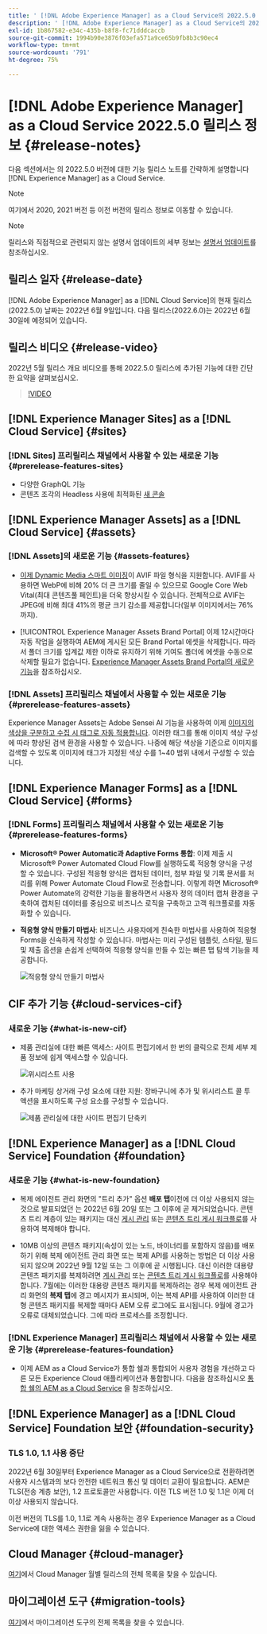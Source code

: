 ```yaml
---
title: ' [!DNL Adobe Experience Manager] as a Cloud Service의 2022.5.0 릴리스 정보입니다.'
description: ' [!DNL Adobe Experience Manager] as a Cloud Service의 2022.5.0 릴리스 정보입니다.'
exl-id: 1b867582-e34c-435b-b8f8-fc71dddcaccb
source-git-commit: 1994b90e3876f03efa571a9ce65b9fb8b3c90ec4
workflow-type: tm+mt
source-wordcount: '791'
ht-degree: 75%

---
```


# [!DNL Adobe Experience Manager] as a Cloud Service 2022.5.0 릴리스 정보 {#release-notes}

다음 섹션에서는 의 2022.5.0 버전에 대한 기능 릴리스 노트를 간략하게 설명합니다 [!DNL Experience Manager] as a Cloud Service.

>[!NOTE]
>
>여기에서 2020, 2021 버전 등 이전 버전의 릴리스 정보로 이동할 수 있습니다.

>[!NOTE]
>
>릴리스와 직접적으로 관련되지 않는 설명서 업데이트의 세부 정보는 [설명서 업데이트](https://experienceleague.adobe.com/docs/experience-manager-release-information/aem-release-updates/doc-updates/documentation-updates.html)를 참조하십시오.

## 릴리스 일자 {#release-date}

[!DNL Adobe Experience Manager] as a [!DNL Cloud Service]의 현재 릴리스(2022.5.0) 날짜는 2022년 6월 9일입니다.
다음 릴리스(2022.6.0)는 2022년 6월 30일에 예정되어 있습니다.

## 릴리스 비디오 {#release-video}

2022년 5월 릴리스 개요 비디오를 통해 2022.5.0 릴리스에 추가된 기능에 대한 간단한 요약을 살펴보십시오.

>[!VIDEO](https://video.tv.adobe.com/v/343321/?quality=12)

## [!DNL Experience Manager Sites] as a [!DNL Cloud Service] {#sites}

### [!DNL Sites] 프리릴리스 채널에서 사용할 수 있는 새로운 기능 {#prerelease-features-sites}

* 다양한 GraphQL 기능
* 콘텐츠 조각의 Headless 사용에 최적화된 [새 콘솔](/help/sites-cloud/administering/content-fragments/content-fragments-console.md)

## [!DNL Experience Manager Assets] as a [!DNL Cloud Service] {#assets}

### [!DNL Assets]의 새로운 기능 {#assets-features}

* [이제 Dynamic Media 스마트 이미징](https://medium.com/adobetech/one-solution-fits-all-smart-imaging-with-aem-dynamic-media-be690b62df9f)이 AVIF 파일 형식을 지원합니다. AVIF를 사용하면 WebP에 비해 20% 더 큰 크기를 줄일 수 있으므로 Google Core Web Vital(최대 콘텐츠풀 페인트)을 더욱 향상시킬 수 있습니다. 전체적으로 AVIF는 JPEG에 비해 최대 41%의 평균 크기 감소를 제공합니다(일부 이미지에서는 76%까지).

* [!UICONTROL Experience Manager Assets Brand Portal] 이제 12시간마다 자동 작업을 실행하여 AEM에 게시된 모든 Brand Portal 에셋을 삭제합니다. 따라서 폴더 크기를 임계값 제한 이하로 유지하기 위해 기여도 폴더에 에셋을 수동으로 삭제할 필요가 없습니다. [Experience Manager Assets Brand Portal의 새로운 기능](https://experienceleague.adobe.com/docs/experience-manager-brand-portal/using/introduction/whats-new.html)을 참조하십시오.

### [!DNL Assets] 프리릴리스 채널에서 사용할 수 있는 새로운 기능 {#prerelease-features-assets}

Experience Manager Assets는 Adobe Sensei AI 기능을 사용하여 이제 [이미지의 색상을 구분하고 수집 시 태그로 자동 적용합니다](/help/assets/color-tag-images.md). 이러한 태그를 통해 이미지 색상 구성에 따라 향상된 검색 환경을 사용할 수 있습니다. 나중에 해당 색상을 기준으로 이미지를 검색할 수 있도록 이미지에 태그가 지정된 색상 수를 1~40 범위 내에서 구성할 수 있습니다.


## [!DNL Experience Manager Forms] as a [!DNL Cloud Service] {#forms}

### [!DNL Forms] 프리릴리스 채널에서 사용할 수 있는 새로운 기능 {#prerelease-features-forms}

* **Microsoft® Power Automatic과 Adaptive Forms 통합**: 이제 제출 시 Microsoft® Power Automated Cloud Flow를 실행하도록 적응형 양식을 구성할 수 있습니다. 구성된 적응형 양식은 캡처된 데이터, 첨부 파일 및 기록 문서를 처리를 위해 Power Automate Cloud Flow로 전송합니다. 이렇게 하면 Microsoft® Power Automate의 강력한 기능을 활용하면서 사용자 정의 데이터 캡처 환경을 구축하여 캡처된 데이터를 중심으로 비즈니스 로직을 구축하고 고객 워크플로를 자동화할 수 있습니다.

* **적응형 양식 만들기 마법사**: 비즈니스 사용자에게 친숙한 마법사를 사용하여 적응형 Forms을 신속하게 작성할 수 있습니다. 마법사는 미리 구성된 템플릿, 스타일, 필드 및 제출 옵션을 손쉽게 선택하여 적응형 양식을 만들 수 있는 빠른 탭 탐색 기능을 제공합니다.

  ![적응형 양식 만들기 마법사](/help/release-notes/assets/wizard.png)

## CIF 추가 기능 {#cloud-services-cif}

### 새로운 기능 {#what-is-new-cif}

* 제품 관리실에 대한 빠른 액세스: 사이트 편집기에서 한 번의 클릭으로 전체 세부 제품 정보에 쉽게 액세스할 수 있습니다.

  ![위시리스트 사용](/help/assets/CIF/enable-wishlist.png)

* 추가 마케팅 상거래 구성 요소에 대한 지원: 장바구니에 추가 및 위시리스트 콜 투 액션을 표시하도록 구성 요소를 구성할 수 있습니다.

  ![제품 관리실에 대한 사이트 편집기 단축키](/help/assets/CIF/sites-editor-shortcut-to-cockpit.png)


## [!DNL Experience Manager] as a [!DNL Cloud Service] Foundation {#foundation}

### 새로운 기능 {#what-is-new-foundation}

* 복제 에이전트 관리 화면의 &quot;트리 추가&quot; 옵션 **배포 탭**&#x200B;이전에 더 이상 사용되지 않는 것으로 발표되었던 는 2022년 6월 20일 또는 그 이후에 곧 제거되었습니다. 콘텐츠 트리 계층이 있는 패키지는 대신 [게시 관리](/help/operations/replication.md#manage-publication) 또는 [콘텐츠 트리 게시 워크플로](/help/operations/replication.md#publish-content-tree-workflow)를 사용하여 복제해야 합니다.

* 10MB 이상의 콘텐츠 패키지(속성이 있는 노드, 바이너리를 포함하지 않음)를 배포하기 위해 복제 에이전트 관리 화면 또는 복제 API를 사용하는 방법은 더 이상 사용되지 않으며 2022년 9월 12일 또는 그 이후에 곧 시행됩니다. 대신 이러한 대용량 콘텐츠 패키지를 복제하려면 [게시 관리](/help/operations/replication.md#manage-publication) 또는 [콘텐츠 트리 게시 워크플로](/help/operations/replication.md#publish-content-tree-workflow)를 사용해야 합니다. 7월에는 이러한 대용량 콘텐츠 패키지를 복제하려는 경우 복제 에이전트 관리 화면의 **복제 탭**&#x200B;에 경고 메시지가 표시되며, 이는 복제 API를 사용하여 이러한 대형 콘텐츠 패키지를 복제할 때마다 AEM 오류 로그에도 표시됩니다. 9월에 경고가 오류로 대체되었습니다. 그에 따라 프로세스를 조정합니다.

### [!DNL Experience Manager] 프리릴리스 채널에서 사용할 수 있는 새로운 기능 {#prerelease-features-foundation}

* 이제 AEM as a Cloud Service가 통합 쉘과 통합되어 사용자 경험을 개선하고 다른 모든 Experience Cloud 애플리케이션과 통합합니다. 다음을 참조하십시오 [통합 쉘의 AEM as a Cloud Service](/help/overview/aem-cloud-service-on-unified-shell.md) 을 참조하십시오.

## [!DNL Experience Manager] as a [!DNL Cloud Service] Foundation 보안 {#foundation-security}

### TLS 1.0, 1.1 사용 중단

2022년 6월 30일부터 Experience Manager as a Cloud Service으로 전환하려면 사용자 시스템과의 보다 안전한 네트워크 통신 및 데이터 교환이 필요합니다. AEM은 TLS(전송 계층 보안), 1.2 프로토콜만 사용합니다. 이전 TLS 버전 1.0 및 1.1은 이제 더 이상 사용되지 않습니다.

이전 버전의 TLS를 1.0, 1.1로 계속 사용하는 경우 Experience Manager as a Cloud Service에 대한 액세스 권한을 잃을 수 있습니다.

## Cloud Manager {#cloud-manager}

[여기](/help/implementing/cloud-manager/release-notes/current.md)에서 Cloud Manager 월별 릴리스의 전체 목록을 찾을 수 있습니다.

## 마이그레이션 도구 {#migration-tools}

[여기](/help/journey-migration/release-notes/release-notes-migration-tools-current.md)에서 마이그레이션 도구의 전체 목록을 찾을 수 있습니다.
